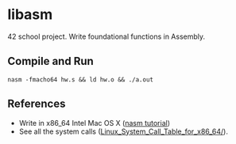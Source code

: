 # libasm

42 school project. Write foundational functions in Assembly.

## Compile and Run

`nasm -fmacho64 hw.s && ld hw.o && ./a.out`

## References
* Write in x86_64 Intel Mac OS X ([nasm tutorial](https://cs.lmu.edu/~ray/notes/nasmtutorial/))
* See all the system calls ([Linux_System_Call_Table_for_x86_64/](https://blog.rchapman.org/posts/Linux_System_Call_Table_for_x86_64/)).

